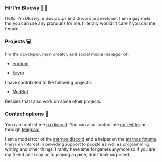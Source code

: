 ### Hi! I'm Bluewy 👋🏻
Hello! I'm Bluewy,
a discord.py and discord.js developer.
I am a gay male tho you can use any pronouns for me. I literally wouldn't care if you call me female

### Projects 💻
I'm the developer, main creator, 
and social media manager of:

- [exorium](https://github.com/ThePawKingdom/exorium/)

- [Spyro](https://github.com/BluewyDev/Spyro)

I have contributed to the following projects:

- [ModBot](https://github.com/aternosorg/Modbot)

Besides that I also work on some other projects.

### Contact options 📳
You can contact me [on discord](https://discord.com/users/698080201158033409). 
You can also contact me [on Twitter](https://Twitter.com/profile/Bluewydahoosk)
or through [telegram](https://t.me/BluewyStraats).
<!--
![Bluewy's discord status](https://nocache.advaith.workers.dev/?url=https://img.shields.io/endpoint?url=https://dev.discordprofiles.me/api/badge/status/698080201158033409)
![Playing](https://nocache.advaith.workers.dev/?url=https://img.shields.io/endpoint?url=https://dev.discordprofiles.me/api/badge/playing/698080201158033409)
![vscode](https://nocache.advaith.workers.dev/?url=https://img.shields.io/endpoint?url=https://dev.discordprofiles.me/api/badge/vscode/698080201158033409)
![Spotify](https://nocache.advaith.workers.dev/?url=https://img.shields.io/endpoint?url=https://dev.discordprofiles.me/api/badge/spotify/698080201158033409)
-->

I am a moderator of the [aternos discord](https://chat.aternos.org) and a helper on the [aternos forums](https://board.aternos.org). I have an interest in providing support to people as well as programming, writing and other things. I rarely have time for games anymore so if you are my friend and i say no to playing a game, don't look surprised.
